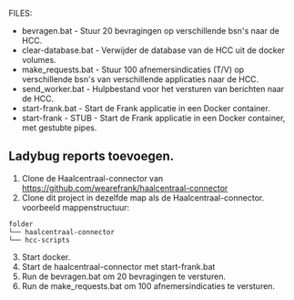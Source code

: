 FILES:
- bevragen.bat - Stuur 20 bevragingen op verschillende bsn's naar de HCC.
- clear-database.bat - Verwijder de database van de HCC uit de docker volumes.
- make_requests.bat - Stuur 100 afnemersindicaties (T/V) op verschillende bsn's van verschillende applicaties naar de HCC.
- send_worker.bat - Hulpbestand voor het versturen van berichten naar de HCC.
- start-frank.bat - Start de Frank applicatie in een Docker container.
- start-frank - STUB - Start de Frank applicatie in een Docker container, met gestubte pipes.


## Ladybug reports toevoegen.
1. Clone de Haalcentraal-connector van https://github.com/wearefrank/haalcentraal-connector
2. Clone dit project in dezelfde map als de Haalcentraal-connector.
voorbeeld mappenstructuur:
```
folder
└── haalcentraal-connector
└── hcc-scripts
```
3. Start docker.
4. Start de haalcentraal-connector met start-frank.bat
5. Run de bevragen.bat om 20 bevragingen te versturen.
6. Run de make_requests.bat om 100 afnemersindicaties te versturen.